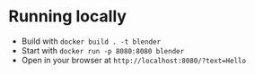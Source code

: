 
# Running locally

* Build with `docker build . -t blender`
* Start with `docker run -p 8080:8080 blender`
* Open in your browser at `http://localhost:8080/?text=Hello`